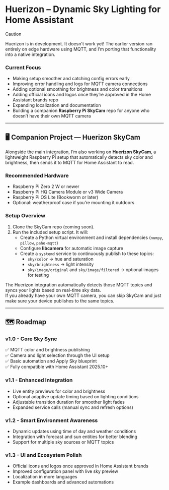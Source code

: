 # Huerizon – Dynamic Sky Lighting for Home Assistant

> [!CAUTION]
> Huerizon is in development. It doesn't work yet! The earlier version ran entirely on edge hardware using MQTT, and I’m porting that functionality into a native integration.

### Current Focus
- Making setup smoother and catching config errors early  
- Improving error handling and logs for MQTT camera connections  
- Adding optional smoothing for brightness and color transitions  
- Adding official icons and logos once they’re approved in the Home Assistant brands repo  
- Expanding localization and documentation  
- Building a companion **Raspberry Pi SkyCam** repo for anyone who doesn’t have their own MQTT camera  

---

## 🖥️ Companion Project — Huerizon SkyCam

Alongside the main integration, I’m also working on **Huerizon SkyCam**, a lightweight Raspberry Pi setup that automatically detects sky color and brightness, then sends it to MQTT for Home Assistant to read.  

### Recommended Hardware
- Raspberry Pi Zero 2 W or newer  
- Raspberry Pi HQ Camera Module or v3 Wide Camera  
- Raspberry Pi OS Lite (Bookworm or later)  
- Optional: weatherproof case if you’re mounting it outdoors  

### Setup Overview
1. Clone the SkyCam repo (coming soon).  
2. Run the included setup script. It will:  
   - Create a Python virtual environment and install dependencies (`numpy`, `pillow`, `paho-mqtt`)  
   - Configure **libcamera** for automatic image capture  
   - Create a `systemd` service to continuously publish to these topics:
     - `sky/color` → hue and saturation  
     - `sky/brightness` → light intensity  
     - `sky/image/original` and `sky/image/filtered` → optional images for testing  

The Huerizon integration automatically detects those MQTT topics and syncs your lights based on real-time sky data.  
If you already have your own MQTT camera, you can skip SkyCam and just make sure your device publishes to the same topics.

---

## 🗺️ Roadmap

### **v1.0 - Core Sky Sync**
✅ MQTT color and brightness publishing  
✅ Camera and light selection through the UI setup  
✅ Basic automation and Apply Sky blueprint  
✅ Fully compatible with Home Assistant 2025.10+

### **v1.1 - Enhanced Integration**
- Live entity previews for color and brightness  
- Optional adaptive update timing based on lighting conditions  
- Adjustable transition duration for smoother light fades  
- Expanded service calls (manual sync and refresh options)  

### **v1.2 - Smart Environment Awareness**
- Dynamic updates using time of day and weather conditions  
- Integration with forecast and sun entities for better blending  
- Support for multiple sky sources or MQTT topics  

### **v1.3 - UI and Ecosystem Polish**
- Official icons and logos once approved in Home Assistant brands  
- Improved configuration panel with live sky preview  
- Localization in more languages  
- Example dashboards and advanced automations  
